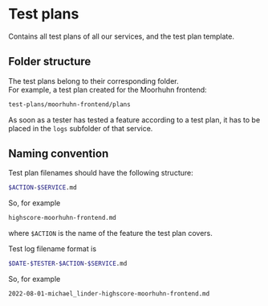 # Test plans

Contains all test plans of all our services, and the test plan template.

## Folder structure

The test plans belong to their corresponding folder.  
For example, a test plan created for the Moorhuhn frontend:

```bash
test-plans/moorhuhn-frontend/plans
```

As soon as a tester has tested a feature according to a test plan, it has to be placed in the `logs` subfolder of that service.

## Naming convention

Test plan filenames should have the following structure:

```bash
$ACTION-$SERVICE.md
```
So, for example
```bash
highscore-moorhuhn-frontend.md
```

where `$ACTION` is the name of the feature the test plan covers.

Test log filename format is
```bash
$DATE-$TESTER-$ACTION-$SERVICE.md
```
So, for example
```bash
2022-08-01-michael_linder-highscore-moorhuhn-frontend.md
```
